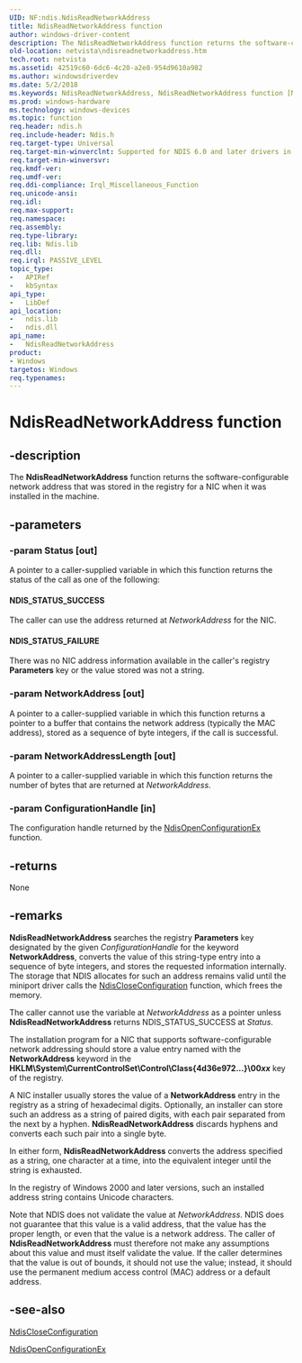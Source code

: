 ```yaml
---
UID: NF:ndis.NdisReadNetworkAddress
title: NdisReadNetworkAddress function
author: windows-driver-content
description: The NdisReadNetworkAddress function returns the software-configurable network address that was stored in the registry for a NIC when it was installed in the machine.
old-location: netvista\ndisreadnetworkaddress.htm
tech.root: netvista
ms.assetid: 42519c60-6dc6-4c20-a2e8-954d9610a982
ms.author: windowsdriverdev
ms.date: 5/2/2018
ms.keywords: NdisReadNetworkAddress, NdisReadNetworkAddress function [Network Drivers Starting with Windows Vista], ndis/NdisReadNetworkAddress, ndis_configuration_ref_459fbfae-4235-4f60-9b10-02c60defc236.xml, netvista.ndisreadnetworkaddress
ms.prod: windows-hardware
ms.technology: windows-devices
ms.topic: function
req.header: ndis.h
req.include-header: Ndis.h
req.target-type: Universal
req.target-min-winverclnt: Supported for NDIS 6.0 and later drivers in Windows Vista and later. Supported for NDIS 5.1 drivers (see    NdisReadNetworkAddress (NDIS   5.1)) in Windows XP and later.
req.target-min-winversvr: 
req.kmdf-ver: 
req.umdf-ver: 
req.ddi-compliance: Irql_Miscellaneous_Function
req.unicode-ansi: 
req.idl: 
req.max-support: 
req.namespace: 
req.assembly: 
req.type-library: 
req.lib: Ndis.lib
req.dll: 
req.irql: PASSIVE_LEVEL
topic_type:
-	APIRef
-	kbSyntax
api_type:
-	LibDef
api_location:
-	ndis.lib
-	ndis.dll
api_name:
-	NdisReadNetworkAddress
product:
- Windows
targetos: Windows
req.typenames: 
---
```


# NdisReadNetworkAddress function


## -description


The 
  <b>NdisReadNetworkAddress</b> function returns the software-configurable network address that was stored in
  the registry for a NIC when it was installed in the machine.


## -parameters




### -param Status [out]

A pointer to a caller-supplied variable in which this function returns the status of the call as
     one of the following:
     





#### NDIS_STATUS_SUCCESS

The caller can use the address returned at 
       <i>NetworkAddress</i> for the NIC.



#### NDIS_STATUS_FAILURE

There was no NIC address information available in the caller's registry 
       <b>Parameters</b> key or the value stored was not a string.


### -param NetworkAddress [out]

A pointer to a caller-supplied variable in which this function returns a pointer to a buffer that contains the
     network address (typically the MAC address), stored as a sequence of byte integers, if the call is successful.


### -param NetworkAddressLength [out]

A pointer to a caller-supplied variable in which this function returns the number of bytes that
     are returned at 
     <i>NetworkAddress</i>.


### -param ConfigurationHandle [in]

The configuration handle returned by the 
     <a href="https://msdn.microsoft.com/76539106-6d8d-4a80-9c74-a6a4ca37c40e">
     NdisOpenConfigurationEx</a> function.


## -returns



None




## -remarks



<b>NdisReadNetworkAddress</b> searches the registry 
    <b>Parameters</b> key designated by the given 
    <i>ConfigurationHandle</i> for the keyword 
    <b>NetworkAddress</b>, converts the value of this string-type entry into a sequence of byte integers, and
    stores the requested information internally. The storage that NDIS allocates for such an address remains
    valid until the miniport driver calls the 
    <a href="https://msdn.microsoft.com/library/windows/hardware/ff561642">NdisCloseConfiguration</a> function,
    which frees the memory.

The caller cannot use the variable at 
    <i>NetworkAddress</i> as a pointer unless 
    <b>NdisReadNetworkAddress</b> returns NDIS_STATUS_SUCCESS at 
    <i>Status</i>.

The installation program for a NIC that supports software-configurable network addressing should store
    a value entry named with the 
    <b>NetworkAddress</b> keyword in the 
    <b>HKLM\System\CurrentControlSet\Control\Class\{4d36e972...}\00<i>xx</i></b> key of the registry.

A NIC installer usually stores the value of a 
    <b>NetworkAddress</b> entry in the registry as a string of hexadecimal digits. Optionally, an installer
    can store such an address as a string of paired digits, with each pair separated from the next by a
    hyphen. 
    <b>NdisReadNetworkAddress</b> discards hyphens and converts each such pair into a single byte.

In either form, 
    <b>NdisReadNetworkAddress</b> converts the address specified as a string, one character at a time, into
    the equivalent integer until the string is exhausted.

In the registry of Windows 2000 and later versions, such an installed address string contains Unicode
    characters.

Note that NDIS does not validate the value at 
    <i>NetworkAddress</i>. NDIS does not guarantee that this value is a valid address, that the value has the
    proper length, or even that the value is a network address. The caller of 
    <b>NdisReadNetworkAddress</b> must therefore not make any assumptions about this value and must itself
    validate the value. If the caller determines that the value is out of bounds, it should not use the
    value; instead, it should use the permanent medium access control (MAC) address or a default address.




## -see-also




<a href="https://msdn.microsoft.com/library/windows/hardware/ff561642">NdisCloseConfiguration</a>



<a href="https://msdn.microsoft.com/library/windows/hardware/hh975122">NdisOpenConfigurationEx</a>
 

 

